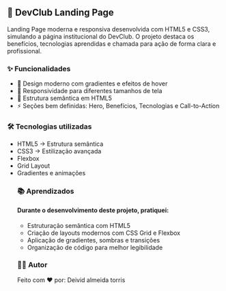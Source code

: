 <h2>📌 DevClub Landing Page</h2>

<p>Landing Page moderna e responsiva desenvolvida com HTML5 e CSS3, simulando a página institucional do DevClub.
O projeto destaca os benefícios, tecnologias aprendidas e chamada para ação de forma clara e profissional.</p>

<h3>✨ Funcionalidades</h3>

<ul>

<li>🎨 Design moderno com gradientes e efeitos de hover</li>

<li>📱 Responsividade para diferentes tamanhos de tela</li>

<li>📑 Estrutura semântica em HTML5</li>

<li>⚡ Seções bem definidas: Hero, Benefícios, Tecnologias e Call-to-Action</li>

</ul>

<h3>🛠️ Tecnologias utilizadas</h3>

<ul>

<li>HTML5 → Estrutura semântica</li>

<li>CSS3 → Estilização avançada</li>

<li>Flexbox</li>

<li>Grid Layout</li>

<li>Gradientes e animações</li>

<h3>📚 Aprendizados</h3>

<h4>Durante o desenvolvimento deste projeto, pratiquei:</h4>

<ul>

<li>Estruturação semântica com HTML5</li>

<li>Criação de layouts modernos com CSS Grid e Flexbox</li>

<li>Aplicação de gradientes, sombras e transições</li>

<li>Organização de código para melhor legibilidade</li>

</ul>

<h3>👨‍💻 Autor</h3>

<p>Feito com ❤️ por: Deivid almeida torris</p>
